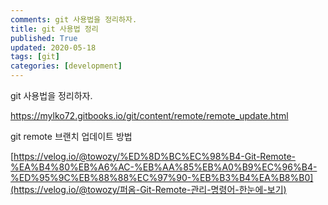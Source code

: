 ```yaml
---
comments: git 사용법을 정리하자.
title: git 사용법 정리
published: True
updated: 2020-05-18
tags: [git]
categories: [development]
---
```

git 사용법을 정리하자.



https://mylko72.gitbooks.io/git/content/remote/remote_update.html





git remote 브랜치 업데이트 방법

[https://velog.io/@towozy/%ED%8D%BC%EC%98%B4-Git-Remote-%EA%B4%80%EB%A6%AC-%EB%AA%85%EB%A0%B9%EC%96%B4-%ED%95%9C%EB%88%88%EC%97%90-%EB%B3%B4%EA%B8%B0](https://velog.io/@towozy/퍼옴-Git-Remote-관리-명령어-한눈에-보기)